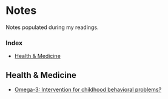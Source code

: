 # Notes

Notes populated during my readings.

<h3>Index</h3>
<ul>
<li><a href="#health-&-medicine">Health & Medicine</a></li>
</ul>

## Health & Medicine
- [Omega-3: Intervention for childhood behavioral problems?](https://www.sciencedaily.com/releases/2015/05/150515134827.htm)
